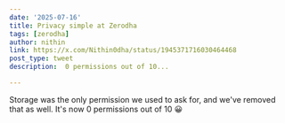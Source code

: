 ```yaml
---
date: '2025-07-16'
title: Privacy simple at Zerodha
tags: [zerodha]
author: nithin
link: https://x.com/Nithin0dha/status/1945371716030464468
post_type: tweet
description:  0 permissions out of 10...

---
```

Storage was the only permission we used to ask for, and we've removed that as well. It's now 0 permissions out of 10  😀
